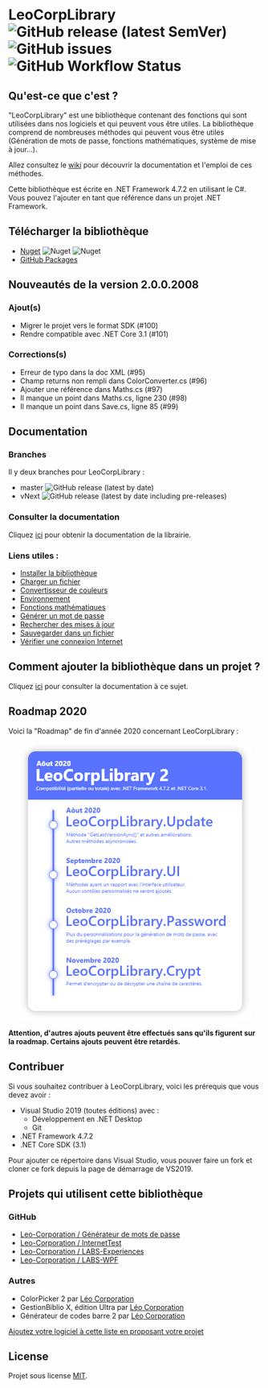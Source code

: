 # LeoCorpLibrary ![GitHub release (latest SemVer)](https://img.shields.io/github/v/release/Leo-Corporation/LeoCorpLibrary) ![GitHub issues](https://img.shields.io/github/issues/Leo-Corporation/LeoCorpLibrary) ![GitHub Workflow Status](https://img.shields.io/github/workflow/status/Leo-Corporation/LeoCorpLibrary/.NET%20Framework)
## Qu'est-ce que c'est ?
"LeoCorpLibrary"  est une bibliothèque contenant des fonctions qui sont utilisées dans nos logiciels et qui peuvent vous être utiles. La bibliothèque comprend de nombreuses méthodes qui peuvent vous être utiles (Génération de mots de passe, fonctions mathématiques, système de mise à jour...).

Allez consultez le [wiki](https://github.com/Leo-Corporation/LeoCorpLibrary/wiki) pour découvrir la documentation et l'emploi de ces méthodes.

Cette bibliothèque est écrite en .NET Framework 4.7.2 en utilisant le C#.
Vous pouvez l'ajouter en tant que référence dans un projet .NET Framework.

## Télécharger la bibliothèque
* [Nuget](https://www.nuget.org/packages/LeoCorpLibrary) ![Nuget](https://img.shields.io/nuget/v/LeoCorpLibrary) ![Nuget](https://img.shields.io/nuget/dt/LeoCorpLibrary)
* [GitHub Packages](https://github.com/Leo-Corporation/LeoCorpLibrary/packages/345951)

## Nouveautés de la version 2.0.0.2008
### Ajout(s)
- Migrer le projet vers le format SDK (#100)
- Rendre compatible avec .NET Core 3.1 (#101)
### Corrections(s)
- Erreur de typo dans la doc XML (#95)
- Champ returns non rempli dans ColorConverter.cs (#96)
- Ajouter une référence dans Maths.cs (#97)
- Il manque un point dans Maths.cs, ligne 230 (#98)
- Il manque un point dans Save.cs, ligne 85 (#99)
## Documentation
### Branches
Il y   deux branches pour LeoCorpLibrary :
- master ![GitHub release (latest by date)](https://img.shields.io/github/v/release/Leo-Corporation/LeoCorpLibrary)
- vNext ![GitHub release (latest by date including pre-releases)](https://img.shields.io/github/v/release/Leo-Corporation/LeoCorpLibrary?include_prereleases)
### Consulter la documentation
Cliquez [ici](https://github.com/Leo-Corporation/LeoCorpLibrary/wiki/) pour obtenir la documentation de la librairie.
### Liens utiles :
- [Installer la bibliothèque](https://github.com/Leo-Corporation/LeoCorpLibrary/wiki/installer-LeoCorpLibrary)
- [Charger un fichier](https://github.com/Leo-Corporation/LeoCorpLibrary/wiki/Charger-un-fichier)
- [Convertisseur de couleurs](https://github.com/Leo-Corporation/LeoCorpLibrary/wiki/Convertisseur-de-couleurs)
- [Environnement](https://github.com/Leo-Corporation/LeoCorpLibrary/wiki/Environnement)
- [Fonctions mathématiques](https://github.com/Leo-Corporation/LeoCorpLibrary/wiki/Fonctions-math%C3%A9matiques)
- [Générer un mot de passe](https://github.com/Leo-Corporation/LeoCorpLibrary/wiki/G%C3%A9n%C3%A9rer-un-mot-de-passe)
- [Rechercher des mises à jour](https://github.com/Leo-Corporation/LeoCorpLibrary/wiki/Rechercher-des-mises-%C3%A0-jour)
- [Sauvegarder dans un fichier](https://github.com/Leo-Corporation/LeoCorpLibrary/wiki/Sauvegarder-dans-un-fichier)
- [Vérifier une connexion Internet](https://github.com/Leo-Corporation/LeoCorpLibrary/wiki/V%C3%A9rifier-une-connexion-internet)

## Comment ajouter la bibliothèque dans un projet ?
Cliquez [ici](https://github.com/Leo-Corporation/LeoCorpLibrary/wiki/installer-LeoCorpLibrary#1-ajouter-la-bibliothèque-dans-un-projet) pour consulter la documentation à ce sujet.

## Roadmap 2020
Voici la "Roadmap" de fin d'année 2020 concernant LeoCorpLibrary :
<center>

![Roadmap](https://raw.githubusercontent.com/Leo-Corporation/LeoCorp-Docs/master/Roadmaps/LeoCorpLibrary/LeoCorpLibrary%20Roadmap%202020.png)

</center>

**Attention, d'autres ajouts peuvent être effectués sans qu'ils figurent sur la roadmap. Certains ajouts peuvent être retardés.**

## Contribuer
Si vous souhaitez contribuer à LeoCorpLibrary, voici les prérequis que vous devez avoir :
- Visual Studio 2019 (toutes éditions) avec :
   - Développement en .NET Desktop
   - Git
- .NET Framework 4.7.2
- .NET Core SDK (3.1)

Pour ajouter ce répertoire dans Visual Studio, vous pouver faire un fork et cloner ce fork depuis la page de démarrage de VS2019.
## Projets qui utilisent cette bibliothèque
### GitHub
- [Leo-Corporation / Générateur de mots de passe](https://github.com/Leo-Corporation/Generateur-de-mots-de-passe)
- [Leo-Corporation / InternetTest](https://github.com/Leo-Corporation/InternetTest)
- [Leo-Corporation / LABS-Experiences](https://github.com/Leo-Corporation/LABS-Experiences)
- [Leo-Corporation / LABS-WPF](https://github.com/Leo-Corporation/LABS-WPF)
### Autres
- ColorPicker 2 par [Léo Corporation](https://leopeyronnet.wixsite.com/leopeyronnetcorp)
- GestionBiblio X, édition Ultra par [Léo Corporation](https://leopeyronnet.wixsite.com/leopeyronnetcorp)
- Générateur de codes barre 2 par [Léo Corporation](https://leopeyronnet.wixsite.com/leopeyronnetcorp)

[Ajoutez votre logiciel à cette liste en proposant votre projet](https://github.com/Leo-Corporation/LeoCorpLibrary/issues/new?assignees=&labels=ajout+cr%C3%A9dit&template=credit_projet.md&title=%5BCr%C3%A9dit-Projet%5D+)
## License
Projet sous license [MIT](https://github.com/Leo-Corporation/LeoCorpLibrary/blob/master/LICENSE.md).
